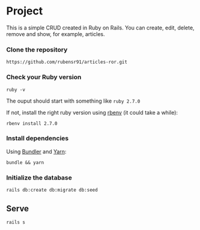 # Project

This is a simple CRUD created in Ruby on Rails.
You can create, edit, delete, remove and show, for example, articles.

### Clone the repository

```shell
https://github.com/rubensr91/articles-ror.git

```

### Check your Ruby version

```shell
ruby -v
```

The ouput should start with something like `ruby 2.7.0`

If not, install the right ruby version using [rbenv](https://github.com/rbenv/rbenv) (it could take a while):

```shell
rbenv install 2.7.0
```

### Install dependencies

Using [Bundler](https://github.com/bundler/bundler) and [Yarn](https://github.com/yarnpkg/yarn):

```shell
bundle && yarn
```

### Initialize the database

```shell
rails db:create db:migrate db:seed
```

## Serve

```shell
rails s
```
